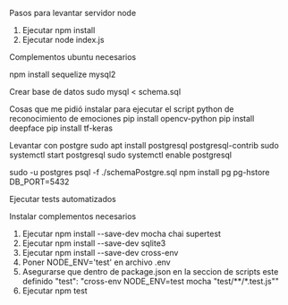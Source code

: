 Pasos para levantar servidor node
1. Ejecutar npm install
2. Ejecutar node index.js

Complementos ubuntu necesarios

npm install sequelize mysql2

Crear base de datos
sudo mysql < schema.sql

Cosas que me pidió instalar para ejecutar el script python de reconocimiento de emociones
pip install opencv-python
pip install deepface
pip install tf-keras


Levantar con postgre
sudo apt install postgresql postgresql-contrib
sudo systemctl start postgresql
sudo systemctl enable postgresql


sudo -u postgres psql -f ./schemaPostgre.sql
npm install pg pg-hstore
DB_PORT=5432


Ejecutar tests automatizados

Instalar complementos necesarios

1. Ejecutar npm install --save-dev mocha chai supertest
2. Ejecutar npm install --save-dev sqlite3
3. Ejecutar npm install --save-dev cross-env
4. Poner NODE_ENV='test' en archivo .env
5. Asegurarse que dentro de package.json en la seccion de scripts este definido "test": "cross-env NODE_ENV=test mocha \"test/**/*.test.js\""
6. Ejecutar npm test

